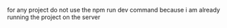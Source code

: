 for any project do not use the npm run dev command because i am already running the project on the server